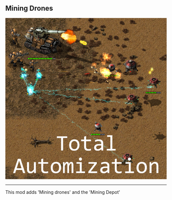 ## Mining Drones

![](thumbnail.png)

--------------------------------------

This mod adds 'Mining drones' and the 'Mining Depot'
